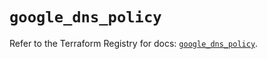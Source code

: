 # `google_dns_policy`

Refer to the Terraform Registry for docs: [`google_dns_policy`](https://registry.terraform.io/providers/hashicorp/google-beta/6.16.0/docs/resources/google_dns_policy).
